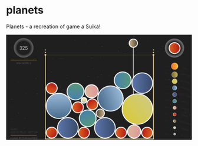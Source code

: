 # planets
Planets - a recreation of game a Suika!

![alt text](https://raw.githubusercontent.com/TheCuttlefish/planets/main/demo.png)
